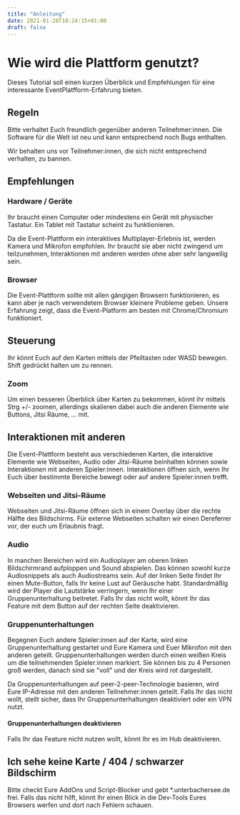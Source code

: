 ```yaml
---
title: "Anleitung"
date: 2021-01-28T18:24:15+01:00
draft: false
---
```


Wie wird die Plattform genutzt?
===

Dieses Tutorial soll einen kurzen Überblick und Empfehlungen für eine interessante EventPlatfform-Erfahrung bieten.

## Regeln


Bitte verhaltet Euch freundlich gegenüber anderen Teilnehmer:innen. Die Software für die Welt ist neu und kann entsprechend noch Bugs enthalten. 

Wir behalten uns vor Teilnehmer:innen, die sich nicht entsprechend verhalten, zu bannen.


## Empfehlungen

### Hardware / Geräte

Ihr braucht einen Computer oder mindestens ein Gerät mit physischer Tastatur. Ein Tablet mit Tastatur scheint zu funktionieren.

Da die Event-Plattform ein interaktives Multiplayer-Erlebnis ist, werden Kamera und Mikrofon empfohlen. Ihr braucht sie aber nicht zwingend um teilzunehmen, Interaktionen mit anderen werden ohne aber sehr langweilig sein.

### Browser

Die Event-Plattform sollte mit allen gängigen Browsern funktionieren, es kann aber je nach verwendetem Browser kleinere Probleme geben. Unsere Erfahrung zeigt, dass die Event-Platform am besten mit Chrome/Chromium funktioniert.

## Steuerung

Ihr könnt Euch auf den Karten mittels der Pfeiltasten oder WASD bewegen. Shift gedrückt halten um zu rennen.

### Zoom

Um einen besseren Überblick über Karten zu bekommen, könnt ihr mittels Strg +/- zoomen, allerdings skalieren dabei auch die anderen Elemente wie Buttons, Jitsi Räume, ... mit.

## Interaktionen mit anderen

Die Event-Plattform besteht aus verschiedenen Karten, die interaktive Elemente wie Webseiten, Audio oder Jitsi-Räume beinhalten können sowie Interaktionen mit anderen Spieler:innen. Interaktionen öffnen sich, wenn Ihr Euch über bestimmte Bereiche bewegt oder auf andere Spieler:innen trefft.

### Webseiten und Jitsi-Räume

Webseiten und Jitsi-Räume öffnen sich in einem Overlay über die rechte Hälfte des Bildschirms. Für externe Webseiten schalten wir einen Dereferrer vor, der euch um Erlaubnis fragt.  <!---Wenn Ihr nicht jedes Mal gefragt werden wollt, könnt Ihr den "Erinnere mich in 10 Minuten"-Button nutzen.--->

### Audio

In manchen Bereichen wird ein Audioplayer am oberen linken Bildschirmrand aufploppen und Sound abspielen. Das können sowohl kurze Audiosnippets als auch Audiostreams sein. Auf der linken Seite findet Ihr einen Mute-Button, falls Ihr keine Lust auf Geräusche habt. Standardmäßig wird der Player die Lautstärke verringern, wenn Ihr einer Gruppenunterhaltung beitretet. Falls Ihr das nicht wollt, könnt Ihr das Feature mit dem Button auf der rechten Seite deaktivieren.

### Gruppenunterhaltungen

Begegnen Euch andere Spieler:innen auf der Karte, wird eine Gruppenunterhaltung gestartet und Eure Kamera und Euer Mikrofon mit den anderen geteilt. Gruppenunterhaltungen werden durch einen weißen Kreis um die teilnehmenden Spieler:innen markiert. Sie können bis zu 4 Personen groß werden, danach sind sie "voll" und der Kreis wird rot dargestellt.

Da Gruppenunterhaltungen auf peer-2-peer-Technologie basieren, wird Eure IP-Adresse mit den anderen Teilnehmer:innen geteilt. Falls Ihr das nicht wollt, stellt sicher, dass Ihr Gruppenunterhaltungen deaktiviert oder ein VPN nutzt.

#### Gruppenunterhaltungen deaktivieren

Falls Ihr das Feature nicht nutzen wollt, könnt Ihr es im Hub deaktivieren.


## Ich sehe keine Karte / 404 / schwarzer Bildschirm

Bitte checkt Eure AddOns und Script-Blocker und gebt *.unterbachersee.de frei. Falls das nicht hilft, könnt Ihr einen Blick in die Dev-Tools Eures Browsers werfen und dort nach Fehlern schauen.


